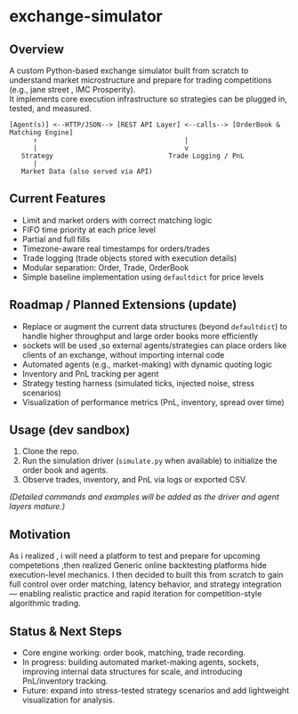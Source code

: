 # exchange-simulator

## Overview
A custom Python-based exchange simulator built from scratch to understand market microstructure and prepare for trading competitions (e.g., jane street , IMC Prosperity).  
It implements core execution infrastructure so strategies can be plugged in, tested, and measured.

```
[Agent(s)] <--HTTP/JSON--> [REST API Layer] <--calls--> [OrderBook & Matching Engine]
      ↑                                     |
      |                                     v
   Strategy                             Trade Logging / PnL
      |
   Market Data (also served via API)
```

## Current Features
- Limit and market orders with correct matching logic  
- FIFO time priority at each price level  
- Partial and full fills  
- Timezone-aware real timestamps for orders/trades  
- Trade logging (trade objects stored with execution details)  
- Modular separation: Order, Trade, OrderBook  
- Simple baseline implementation using `defaultdict` for price levels

## Roadmap / Planned Extensions (update)
- Replace or augment the current data structures (beyond `defaultdict`) to handle higher throughput and large order books more efficiently  
- sockets will be used ,so external agents/strategies can place orders like clients of an exchange, without importing internal code  
- Automated agents (e.g., market-making) with dynamic quoting logic  
- Inventory and PnL tracking per agent  
- Strategy testing harness (simulated ticks, injected noise, stress scenarios)  
- Visualization of performance metrics (PnL, inventory, spread over time)

## Usage (dev sandbox)
1. Clone the repo.  
2. Run the simulation driver (`simulate.py` when available) to initialize the order book and agents.  
3. Observe trades, inventory, and PnL via logs or exported CSV.  

*(Detailed commands and examples will be added as the driver and agent layers mature.)*

## Motivation
As i realized , i will need a platform to test and prepare for upcoming competetions ,then realized Generic online backtesting platforms hide execution-level mechanics. I then decided to built this from scratch to gain full control over order matching, latency behavior, and strategy integration — enabling realistic practice and rapid iteration for competition-style algorithmic trading.

## Status & Next Steps
- Core engine working: order book, matching, trade recording.  
- In progress: building automated market-making agents, sockets, improving internal data structures for scale, and introducing PnL/inventory tracking.  
- Future: expand into stress-tested strategy scenarios and add lightweight visualization for analysis.
